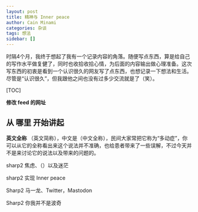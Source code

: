 ```yaml
---
layout: post
title: 精神与 Inner peace
author: Cain Minami
categories: 杂谈
tags: 想法
sidebar: []
---
```




时隔4个月，我终于想起了我有一个记录内容的角落。随便写点东西，算是给自己的写作水平做复健了，同时也收拾收拾心情，为后面的内容输出做心理准备。这次写东西的初衷是看到一个认识很久的网友写了点东西，也想记录一下想法和生活。尽管是“认识很久”，但我跟他之间也没有过多少交流就是了（笑）。

[TOC]



**修改 feed 的网址**



## 从 哪里 开始讲起

**英文全称** （英文简称），中文是（中文全称），民间大家常把它称为“多动症”，你可以从它的全称看出来这个说法并不准确，也给患者带来了一些误解，不过今天并不是来讨论它的说法以及带来的问题的。



sharp2 焦虑、（）以及迷茫



sharp2 实现 Inner peace



Sharp2 马一龙、Twitter，Mastodon



Sharp2 你我并不是波奇